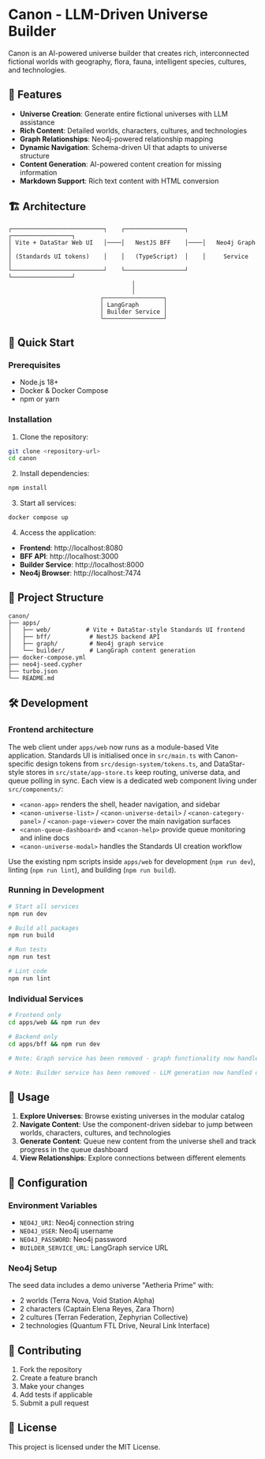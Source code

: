 # Canon - LLM-Driven Universe Builder

Canon is an AI-powered universe builder that creates rich, interconnected fictional worlds with geography, flora, fauna, intelligent species, cultures, and technologies.

## 🌟 Features

- **Universe Creation**: Generate entire fictional universes with LLM assistance
- **Rich Content**: Detailed worlds, characters, cultures, and technologies
- **Graph Relationships**: Neo4j-powered relationship mapping
- **Dynamic Navigation**: Schema-driven UI that adapts to universe structure
- **Content Generation**: AI-powered content creation for missing information
- **Markdown Support**: Rich text content with HTML conversion

## 🏗️ Architecture

```
┌──────────────────────────┐    ┌─────────────────┐    ┌─────────────────┐
│ Vite + DataStar Web UI   │────│   NestJS BFF    │────│   Neo4j Graph   │
│ (Standards UI tokens)    │    │   (TypeScript)  │    │     Service     │
└──────────────────────────┘    └─────────────────┘    └─────────────────┘
                                   │
                                   │
                          ┌─────────────────┐
                          │ LangGraph       │
                          │ Builder Service │
                          └─────────────────┘
```

## 🚀 Quick Start

### Prerequisites

- Node.js 18+
- Docker & Docker Compose
- npm or yarn

### Installation

1. Clone the repository:

```bash
git clone <repository-url>
cd canon
```

2. Install dependencies:

```bash
npm install
```

3. Start all services:

```bash
docker compose up
```

4. Access the application:

- **Frontend**: http://localhost:8080
- **BFF API**: http://localhost:3000
- **Builder Service**: http://localhost:8000
- **Neo4j Browser**: http://localhost:7474

## 📁 Project Structure

```
canon/
├── apps/
│   ├── web/          # Vite + DataStar-style Standards UI frontend
│   ├── bff/           # NestJS backend API
│   ├── graph/         # Neo4j graph service
│   └── builder/       # LangGraph content generation
├── docker-compose.yml
├── neo4j-seed.cypher
├── turbo.json
└── README.md
```

## 🛠️ Development

### Frontend architecture

The web client under `apps/web` now runs as a module-based Vite application. Standards UI is
initialised once in `src/main.ts` with Canon-specific design tokens from
`src/design-system/tokens.ts`, and DataStar-style stores in `src/state/app-store.ts` keep routing,
universe data, and queue polling in sync. Each view is a dedicated web component living under
`src/components/`:

- `<canon-app>` renders the shell, header navigation, and sidebar
- `<canon-universe-list>` / `<canon-universe-detail>` / `<canon-category-panel>` / `<canon-page-viewer>`
  cover the main navigation surfaces
- `<canon-queue-dashboard>` and `<canon-help>` provide queue monitoring and inline docs
- `<canon-universe-modal>` handles the Standards UI creation workflow

Use the existing npm scripts inside `apps/web` for development (`npm run dev`), linting (`npm run
lint`), and building (`npm run build`).

### Running in Development

```bash
# Start all services
npm run dev

# Build all packages
npm run build

# Run tests
npm run test

# Lint code
npm run lint
```

### Individual Services

```bash
# Frontend only
cd apps/web && npm run dev

# Backend only
cd apps/bff && npm run dev

# Note: Graph service has been removed - graph functionality now handled directly by BFF

# Note: Builder service has been removed - LLM generation now handled directly by BFF
```

## 🎯 Usage

1. **Explore Universes**: Browse existing universes in the modular catalog
2. **Navigate Content**: Use the component-driven sidebar to jump between worlds, characters, cultures, and technologies
3. **Generate Content**: Queue new content from the universe shell and track progress in the queue dashboard
4. **View Relationships**: Explore connections between different elements

## 🔧 Configuration

### Environment Variables

- `NEO4J_URI`: Neo4j connection string
- `NEO4J_USER`: Neo4j username
- `NEO4J_PASSWORD`: Neo4j password
- `BUILDER_SERVICE_URL`: LangGraph service URL

### Neo4j Setup

The seed data includes a demo universe "Aetheria Prime" with:

- 2 worlds (Terra Nova, Void Station Alpha)
- 2 characters (Captain Elena Reyes, Zara Thorn)
- 2 cultures (Terran Federation, Zephyrian Collective)
- 2 technologies (Quantum FTL Drive, Neural Link Interface)

## 🤝 Contributing

1. Fork the repository
2. Create a feature branch
3. Make your changes
4. Add tests if applicable
5. Submit a pull request

## 📄 License

This project is licensed under the MIT License.
